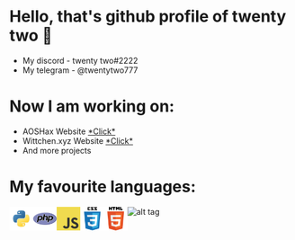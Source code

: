 # Hello, that's github profile of twenty two 👋

- My discord - twenty two#2222
- My telegram - @twentytwo777

# Now I am working on:
  - AOSHax Website [\*Click\*](https://vk.com/aoshax)  
  - Wittchen.xyz Website [\*Click\*](https://wittchen.xyz)
  - And more projects

# My favourite languages:
<img align="left" height="42" src="https://raw.githubusercontent.com/github/explore/80688e429a7d4ef2fca1e82350fe8e3517d3494d/topics/python/python.png" />
<img align="left" height="42" src="https://raw.githubusercontent.com/github/explore/80688e429a7d4ef2fca1e82350fe8e3517d3494d/topics/php/php.png" />
<img align="left" height="42" src="https://raw.githubusercontent.com/github/explore/80688e429a7d4ef2fca1e82350fe8e3517d3494d/topics/javascript/javascript.png" />
<img align="left" height="42" src="https://raw.githubusercontent.com/github/explore/80688e429a7d4ef2fca1e82350fe8e3517d3494d/topics/css/css.png" />
<img align="left" height="42" src="https://raw.githubusercontent.com/github/explore/80688e429a7d4ef2fca1e82350fe8e3517d3494d/topics/html/html.png" />

![alt tag](https://i.imgur.com/FhHum5Y.png "me")
